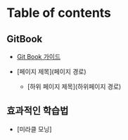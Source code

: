 # Table of contents

## GitBook

* [Git Book 가이드](README.md)

* [페이지 제목](페이지 경로)
    * [하위 페이지 제목](하위페이지 경로)

## 효과적인 학습법
* [미라클 모닝]